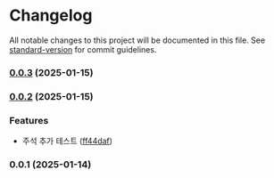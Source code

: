 # Changelog

All notable changes to this project will be documented in this file. See [standard-version](https://github.com/conventional-changelog/standard-version) for commit guidelines.

### [0.0.3](https://github.com/Optmier/altrid-server/compare/v0.0.2...v0.0.3) (2025-01-15)

### [0.0.2](https://github.com/Optmier/altrid-server/compare/v0.0.1...v0.0.2) (2025-01-15)


### Features

* 주석 추가 테스트 ([ff44daf](https://github.com/Optmier/altrid-server/commit/ff44daf3eb01677cb782c585b9452172aa6eb7b9))

### 0.0.1 (2025-01-14)
